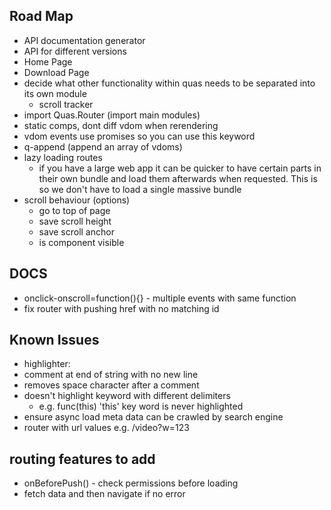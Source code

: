 ## Road Map
* API documentation generator
* API for different versions
* Home Page
* Download Page
* decide what other functionality within quas needs to be separated into its own module
  * scroll tracker
* import Quas.Router (import main modules)
* static comps, dont diff vdom when rerendering
* vdom events use promises so you can use this keyword
* q-append (append an array of vdoms)
* lazy loading routes
  * if you have a large web app it can be quicker to have certain parts in their own bundle and load them afterwards when requested. This is so we don't have to load a single massive bundle
* scroll behaviour (options)
  * go to top of page
  * save scroll height
  * save scroll anchor
  * is component visible

## DOCS
  * onclick-onscroll=function(){} - multiple events with same function
  * fix router with pushing href with no matching id

## Known Issues
* highlighter:
 * comment at end of string with no new line
 * removes space character after a comment
 * doesn't highlight keyword with different delimiters
   * e.g. func(this) 'this' key word is never highlighted
* ensure async load meta data can be crawled by search engine
* router with url values e.g. /video?w=123

## routing features to add
* onBeforePush() - check permissions before loading
* fetch data and then navigate if no error
